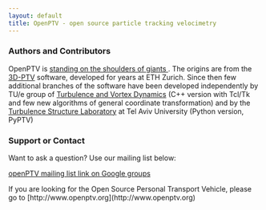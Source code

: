 ```yaml
---
layout: default
title: OpenPTV - open source particle tracking velocimetry
---
```


<h3>Authors and Contributors</h3>

<p> OpenPTV is <a href="http://en.wikipedia.org/wiki/Standing_on_the_shoulders_of_giants">standing on the shoulders of giants </a>. 
The origins are from the <a href="http://3dptv.github.com">3D-PTV</a> software, developed for years at ETH Zurich. Since then few additional branches of the software have been developed independently by TU/e group of <a href="http://www.tue.nl/en/university/departments/applied-physics/research/transport-physics/turbulence-and-vortex-dynamics-wdy/">Turbulence and Vortex Dynamics</a> (C++ version with Tcl/Tk and few new algorithms of general coordinate transformation) and by the <a href="http://www.eng.tau.ac.il/turbulencelab">Turbulence Structure Laboratory</a> at Tel Aviv University (Python version, PyPTV) </p>

<h3>Support or Contact</h3>

<p> Want to ask a question? Use our mailing list below: </p>
 
[openPTV mailing list link on Google groups](https://groups.google.com/forum/#!forum/openptv)


<p> If you are looking for the Open Source Personal Transport Vehicle, please go to [http://www.openptv.org](http://www.openptv.org) </p>
 

